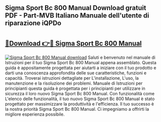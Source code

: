 ## Sigma Sport Bc 800 Manual Download gratuit PDF - Part-MVB Italiano Manuale dell'utente di riparazione iQPDo

# <h2><a href="http://dfea089.blite.top/?on=Sigma+Sport+Bc+800+Manual">🔗Download 👉🔴 Sigma Sport Bc 800 Manual</a></h2>

[![Sigma Sport Bc 800 Manual download](https://i.imgur.com/lujVjoI.png)](http://dfea089.blite.top/?on=Sigma+Sport+Bc+800+Manual)
Saluti e benvenuto nel manuale di Istruzioni per il tuo Sigma Sport Bc 800 Manual appena assemblato. Questa guida è appositamente progettata per aiutarti a iniziare con il tuo prodotto e darti una conoscenza approfondita delle sue caratteristiche, funzioni e capacità. Troverai istruzioni dettagliate per L'installazione, L'uso, la manutenzione e la risoluzione dei problemi. Manuale di Istruzioni per principianti questa guida è progettata per i principianti per utilizzare in sicurezza il loro nuovo Sigma Sport Bc 800 Manual. Con funzionalità come L'elenco delle funzionalità, il tuo nuovo Sigma Sport Bc 800 Manual è stato progettato per massimizzare la produttività e l'efficienza. Il tuo successo è la nostra priorità Sigma Sport Bc 800 Manual. Ci impegniamo a offrirti la migliore esperienza possibile.
